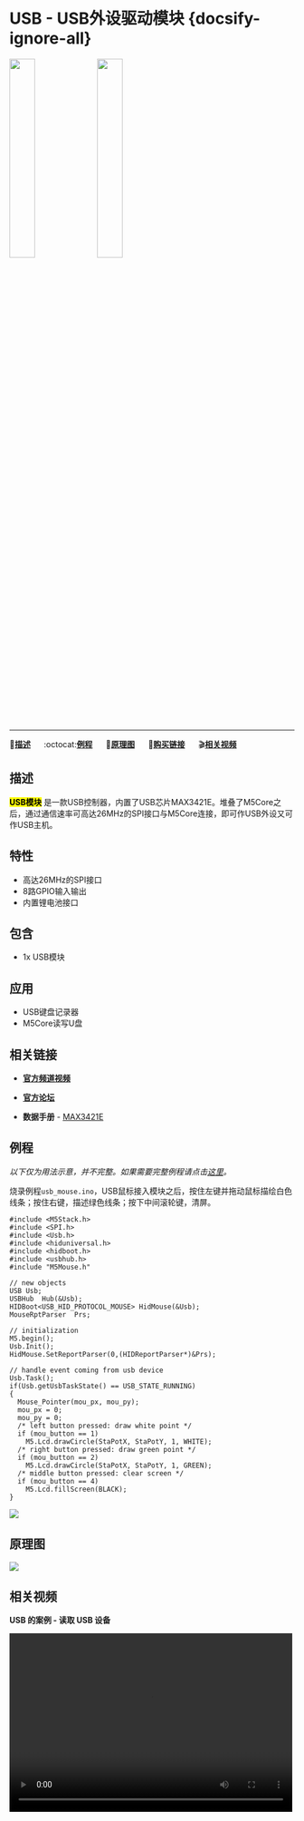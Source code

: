 # USB - USB外设驱动模块 {docsify-ignore-all}

<img src="assets/img/product_pics/module/module_usb_01.png" width="30%" height="30%"> <img src="assets/img/product_pics/module/module_usb_02.png" width="30%" height="30%">

***

:memo:**[描述](#描述)**&nbsp;&nbsp;&nbsp;&nbsp;&nbsp;&nbsp;:octocat:**[例程](#例程)**&nbsp;&nbsp;&nbsp;&nbsp;&nbsp;&nbsp;:electric_plug:**[原理图](#原理图)**&nbsp;&nbsp;&nbsp;&nbsp;&nbsp;&nbsp;🛒**[购买链接](https://item.taobao.com/item.htm?spm=a1z10.3-c.w4002-1172588106.13.1dbd425eDUpt0Z&id=583599151180)**&nbsp;&nbsp;&nbsp;&nbsp;&nbsp;&nbsp;:clapper:**[相关视频](#相关视频)**

## 描述

**<mark>USB模块</mark>** 是一款USB控制器，内置了USB芯片MAX3421E。堆叠了M5Core之后，通过通信速率可高达26MHz的SPI接口与M5Core连接，即可作USB外设又可作USB主机。

## 特性

-  高达26MHz的SPI接口
-  8路GPIO输入输出
-  内置锂电池接口

## 包含

-  1x USB模块

## 应用

-  USB键盘记录器
-  M5Core读写U盘

## 相关链接

- **[官方频道视频](https://i.youku.com/i/UNjE1ODA2MzE0OA==?spm=a2hzp.8253869.0.0)**

- **[官方论坛](http://forum.m5stack.com/)**

- **数据手册** - [MAX3421E](https://www.sparkfun.com/datasheets/DevTools/Arduino/MAX3421E.pdf)

## 例程

*以下仅为用法示意，并不完整。如果需要完整例程请点击[这里](https://github.com/m5stack/M5-ProductExampleCodes/tree/master/Module/USB/Arduino)。*

烧录例程`usb_mouse.ino`，USB鼠标接入模块之后，按住左键并拖动鼠标描绘白色线条；按住右键，描述绿色线条；按下中间滚轮键，清屏。

```arduino
#include <M5Stack.h>
#include <SPI.h>
#include <Usb.h>
#include <hiduniversal.h>
#include <hidboot.h>
#include <usbhub.h>
#include "M5Mouse.h"

// new objects
USB Usb;
USBHub  Hub(&Usb);
HIDBoot<USB_HID_PROTOCOL_MOUSE> HidMouse(&Usb);
MouseRptParser  Prs;

// initialization
M5.begin();
Usb.Init();
HidMouse.SetReportParser(0,(HIDReportParser*)&Prs);

// handle event coming from usb device
Usb.Task();
if(Usb.getUsbTaskState() == USB_STATE_RUNNING)
{
  Mouse_Pointer(mou_px, mou_py);
  mou_px = 0;
  mou_py = 0;
  /* left button pressed: draw white point */
  if (mou_button == 1)
    M5.Lcd.drawCircle(StaPotX, StaPotY, 1, WHITE);
  /* right button pressed: draw green point */
  if (mou_button == 2)
    M5.Lcd.drawCircle(StaPotX, StaPotY, 1, GREEN);
  /* middle button pressed: clear screen */
  if (mou_button == 4)
    M5.Lcd.fillScreen(BLACK);
}
```

<img src="assets/img/product_pics/module/module_example/USB/example_module_usb_01.png">

## 原理图

<img src="assets/img/product_pics/module/usb_sch.png">

## 相关视频

**USB 的案例 - 读取 USB 设备**

<video width="500" height="315" controls>
    <source src="https://m5stack.oss-cn-shenzhen.aliyuncs.com/video/Blog/Twitch201902/USB%20Interface.mp4" type="video/mp4">
</video>

